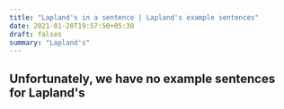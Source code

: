```yaml
---
title: "Lapland's in a sentence | Lapland's example sentences"
date: 2021-01-20T19:57:50+05:30
draft: falses
summary: "Lapland's"
---
```

## Unfortunately, we have no example sentences for Lapland's                 
